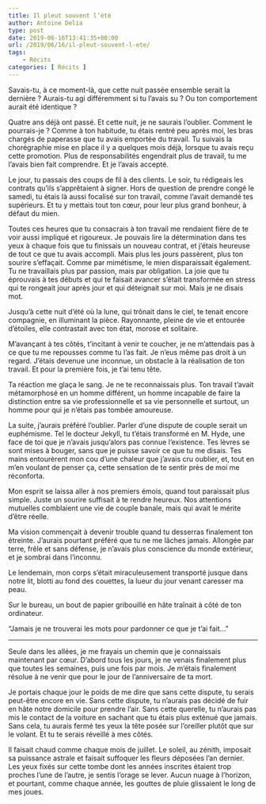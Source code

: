 ```yaml
---
title: Il pleut souvent l’été
author: Antoine Delia
type: post
date: 2019-06-16T13:41:35+00:00
url: /2019/06/16/il-pleut-souvent-l-ete/
tags:
    - Récits
categories: [ Récits ]
---
```

Savais-tu, à ce moment-là, que cette nuit passée ensemble serait la dernière ? Aurais-tu agi différemment si tu l&#8217;avais su ? Ou ton comportement aurait été identique ?

Quatre ans déjà ont passé. Et cette nuit, je ne saurais l&#8217;oublier. Comment le pourrais-je ? Comme à ton habitude, tu étais rentré peu après moi, les bras chargés de paperasse que tu avais emportée du travail. Tu suivais la chorégraphie mise en place il y a quelques mois déjà, lorsque tu avais reçu cette promotion. Plus de responsabilités engendrait plus de travail, tu me l&#8217;avais bien fait comprendre. Et je l&#8217;avais accepté.

Le jour, tu passais des coups de fil à des clients. Le soir, tu rédigeais les contrats qu&#8217;ils s’apprêtaient à signer. Hors de question de prendre congé le samedi, tu étais là aussi focalisé sur ton travail, comme l&#8217;avait demandé tes supérieurs. Et tu y mettais tout ton cœur, pour leur plus grand bonheur, à défaut du mien.

Toutes ces heures que tu consacrais à ton travail me rendaient fière de te voir aussi impliqué et rigoureux. Je pouvais lire la détermination dans tes yeux à chaque fois que tu finissais un nouveau contrat, et j&#8217;étais heureuse de tout ce que tu avais accompli. Mais plus les jours passèrent, plus ton sourire s&#8217;effaçait. Comme par mimétisme, le mien disparaissait également. Tu ne travaillais plus par passion, mais par obligation. La joie que tu éprouvais à tes débuts et qui te faisait avancer s&#8217;était transformée en stress qui te rongeait jour après jour et qui déteignait sur moi. Mais je ne disais mot.

Jusqu&#8217;à cette nuit d&#8217;été où la lune, qui trônait dans le ciel, te tenait encore compagnie, en illuminant la pièce. Rayonnante, pleine de vie et entourée d&#8217;étoiles, elle contrastait avec ton état, morose et solitaire.

M&#8217;avançant à tes côtés, t&#8217;incitant à venir te coucher, je ne m&#8217;attendais pas à ce que tu me repousses comme tu l&#8217;as fait. Je n&#8217;eus même pas droit à un regard. J&#8217;étais devenue une inconnue, un obstacle à la réalisation de ton travail. Et pour la première fois, je t&#8217;ai tenu tête.

Ta réaction me glaça le sang. Je ne te reconnaissais plus. Ton travail t&#8217;avait métamorphosé en un homme différent, un homme incapable de faire la distinction entre sa vie professionnelle et sa vie personnelle et surtout, un homme pour qui je n&#8217;étais pas tombée amoureuse.

La suite, j&#8217;aurais préféré l&#8217;oublier. Parler d&#8217;une dispute de couple serait un euphémisme. Tel le docteur Jekyll, tu t&#8217;étais transformé en M. Hyde, une face de toi que je n&#8217;avais jusqu&#8217;alors pas connue l&#8217;existence. Tes lèvres se sont mises à bouger, sans que je puisse savoir ce que tu me disais. Tes mains entourèrent mon cou d&#8217;une chaleur que j&#8217;avais cru oublier, et, tout en m&#8217;en voulant de penser ça, cette sensation de te sentir près de moi me réconforta.

Mon esprit se laissa aller à nos premiers émois, quand tout paraissait plus simple. Juste un sourire suffisait à te rendre heureux. Nos attentions mutuelles comblaient une vie de couple banale, mais qui avait le mérite d&#8217;être réelle.

Ma vision commençait à devenir trouble quand tu desserras finalement ton étreinte. J&#8217;aurais pourtant préféré que tu ne me lâches jamais. Allongée par terre, frêle et sans défense, je n&#8217;avais plus conscience du monde extérieur, et je sombrai dans l&#8217;inconnu.

Le lendemain, mon corps s&#8217;était miraculeusement transporté jusque dans notre lit, blotti au fond des couettes, la lueur du jour venant caresser ma peau.

Sur le bureau, un bout de papier gribouillé en hâte traînait à côté de ton ordinateur.

&#8220;Jamais je ne trouverai les mots pour pardonner ce que je t&#8217;ai fait&#8230;&#8221;

* * *

Seule dans les allées, je me frayais un chemin que je connaissais maintenant par cœur. D&#8217;abord tous les jours, je ne venais finalement plus que toutes les semaines, puis une fois par mois. Je m&#8217;étais finalement résolue à ne venir que pour le jour de l&#8217;anniversaire de ta mort.

Je portais chaque jour le poids de me dire que sans cette dispute, tu serais peut-être encore en vie. Sans cette dispute, tu n&#8217;aurais pas décidé de fuir en hâte notre domicile pour prendre l&#8217;air. Sans cette querelle, tu n&#8217;aurais pas mis le contact de la voiture en sachant que tu étais plus exténué que jamais. Sans cela, tu aurais fermé tes yeux la tête posée sur l&#8217;oreiller plutôt que sur le volant. Et tu te serais réveillé à mes côtés.

Il faisait chaud comme chaque mois de juillet. Le soleil, au zénith, imposait sa puissance astrale et faisait suffoquer les fleurs déposées l&#8217;an dernier. Les yeux fixés sur cette tombe dont les années inscrites étaient trop proches l&#8217;une de l&#8217;autre, je sentis l&#8217;orage se lever. Aucun nuage à l&#8217;horizon, et pourtant, comme chaque année, les gouttes de pluie glissaient le long de mes joues.
